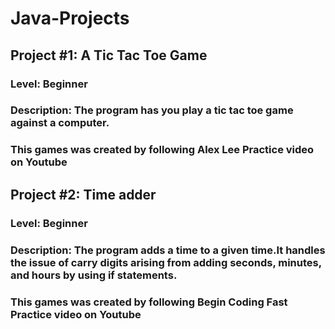 # Java-Projects

## Project #1: A Tic Tac Toe Game
### Level: Beginner
### Description: The program has you play a tic tac toe game against  a computer.
### This games was created by following  Alex Lee Practice video on Youtube

## Project #2: Time adder
### Level: Beginner
### Description: The program adds a time to a given time.It handles the issue of carry digits arising from adding seconds, minutes, and hours by using if statements.
### This games was created by following  Begin Coding Fast Practice video on Youtube